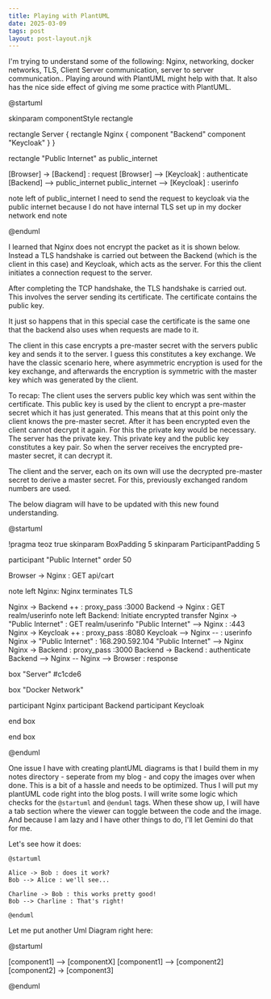 ```yaml
---
title: Playing with PlantUML 
date: 2025-03-09
tags: post
layout: post-layout.njk
---
```


I'm trying to understand some of the following: Nginx, networking, docker
networks, TLS, Client Server communication, server to server communication..
Playing around with PlantUML might help with that. It also has the nice side effect
of giving me some practice with PlantUML.

@startuml

skinparam componentStyle rectangle

rectangle Server {
  rectangle Nginx {
    component "Backend"
    component "Keycloak"
  }
}

rectangle "Public Internet" as public_internet

[Browser] -> [Backend] : request
[Browser] --> [Keycloak] : authenticate
[Backend] --> public_internet
public_internet --> [Keycloak] : userinfo

note left of public_internet 
  I need to send the request to 
  keycloak via the public internet 
  because I do not have 
  internal TLS set up
  in my docker network 
end note

@enduml

I learned that Nginx does not encrypt the packet as it is shown below. Instead
a TLS handshake is carried out between the Backend (which is the client in this case) and Keycloak, which 
acts as the server. For this the client initiates a connection request to the server.

After completing the TCP handshake, the TLS handshake is carried out. This
involves the server sending its certificate. The certificate contains the
public key. 

It just so happens that in this special case the certificate is the
same one that the backend also uses when requests are made to it. 

The client in this case encrypts a pre-master secret with the servers public key and
sends it to the server. I guess this constitutes a key exchange. We have the
classic scenario here, where asymmetric encryption is used for the key
exchange, and afterwards the encryption is symmetric with the master key which
was generated by the client. 

To recap: The client uses the servers public key which was sent within the
certificate. This public key is used by the client to encrypt a pre-master
secret which it has just generated. This means that at this point only the
client knows the pre-master secret. After it has been encrypted even the client
cannot decrypt it again. For this the private key would be necessary. The
server has the private key. This private key and the public key constitutes a
key pair. So when the server receives the encrypted pre-master secret, it can
decrypt it.

The client and the server, each on its own will use the decrypted pre-master
secret to derive a master secret. For this, previously exchanged random numbers
are used.

The below diagram will have to be updated with this new found understanding.

@startuml

!pragma teoz true
skinparam BoxPadding 5
skinparam ParticipantPadding 5

participant "Public Internet" order 50

Browser -> Nginx : GET api/cart

note left Nginx: Nginx terminates TLS 

Nginx -> Backend ++ : proxy_pass :3000
Backend -> Nginx : GET realm/userinfo
note left Backend: Initiate encrypted transfer
Nginx -> "Public Internet" : GET realm/userinfo
"Public Internet" --> Nginx : :443
Nginx -> Keycloak ++ : proxy_pass :8080
Keycloak --> Nginx -- : userinfo
Nginx -> "Public Internet" : 168.290.592.104
"Public Internet" --> Nginx
Nginx -> Backend : proxy_pass :3000
Backend -> Backend : authenticate
Backend --> Nginx -- 
Nginx --> Browser : response

box "Server" #c1cde6

  box "Docker Network"

  participant Nginx
  participant Backend
  participant Keycloak
  
  end box

end box

@enduml

One issue I have with creating plantUML diagrams is that I build them in my
notes directory - seperate from my blog - and copy the images over when done.
This is a bit of a hassle and needs to be optimized. Thus I will put my
plantUML code right into the blog posts. I will write some logic which checks
for the `@startuml` and `@enduml` tags. When these show up, I will have a tab
section where the viewer can toggle between the code and the image. And because
I am lazy and I have other things to do, I'll let Gemini do that for me.

Let's see how it does:

```plantuml
@startuml

Alice -> Bob : does it work?
Bob --> Alice : we'll see...

Charline -> Bob : this works pretty good!
Bob --> Charline : That's right!

@enduml
```

Let me put another Uml Diagram right here: 

@startuml

[component1] --> [componentX]
[component1] --> [component2]
[component2] -> [component3]

@enduml

